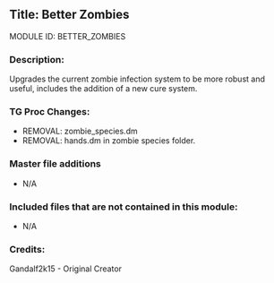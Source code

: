 ## Title: Better Zombies

MODULE ID: BETTER_ZOMBIES

### Description:

Upgrades the current zombie infection system to be more robust and useful, includes the addition of a new cure system.

### TG Proc Changes:

- REMOVAL: zombie_species.dm
- REMOVAL: hands.dm in zombie species folder.

### Master file additions

- N/A

### Included files that are not contained in this module:

- N/A

### Credits:

Gandalf2k15 - Original Creator
